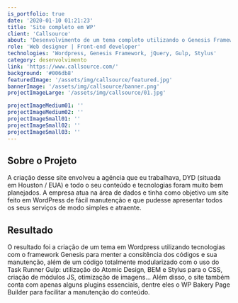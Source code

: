 ```yaml
---
is_portfolio: true
date: '2020-01-10 01:21:23'
title: 'Site completo em WP'
client: 'Callsource'
about: 'Desenvolvimento de um tema completo utilizando o Genesis Framework e o plugin WP Bakery Page Builder.'
role: 'Web designer | Front-end developer'
technologies: 'Wordpress, Genesis Framework, jQuery, Gulp, Stylus'
category: desenvolvimento
link: 'https://www.callsource.com/'
background: '#006db8'
featuredImage: '/assets/img/callsource/featured.jpg'
bannerImage: '/assets/img/callsource/banner.png'
projectImageLarge: '/assets/img/callsource/01.jpg'

projectImageMedium01: ''
projectImageMedium02: ''
projectImageSmall01: ''
projectImageSmall02: ''
projectImageSmall03: ''
---
```


## Sobre o Projeto

A criação desse site envolveu a agëncia que eu trabalhava, DYD (situada em Houston / EUA) e todo o seu conteúdo e tecnologias foram muito bem planejados. A empresa atua na área de dados e tinha como objetivo um site feito em WordPress de fácil manutenção e que pudesse apresentar todos os seus serviços de modo simples e atraente.

## Resultado

O resultado foi a criação de um tema em Wordpress utilizando tecnologias com o framework Genesis para menter a consitência dos códigos e sua manutenção, além de um código totalmente modularizado com o uso do Task Runner Gulp: utilização do Atomic Design, BEM e Stylus para o CSS, criação de módulos JS, otimização de imagens... Além disso, o site também conta com apenas alguns plugins essenciais, dentre eles o WP Bakery Page Builder para facilitar a manutenção do conteúdo.

